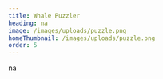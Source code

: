 ```yaml
---
title: Whale Puzzler
heading: na
image: /images/uploads/puzzle.png
homeThumbnail: /images/uploads/puzzle.png
order: 5
---
```

na
